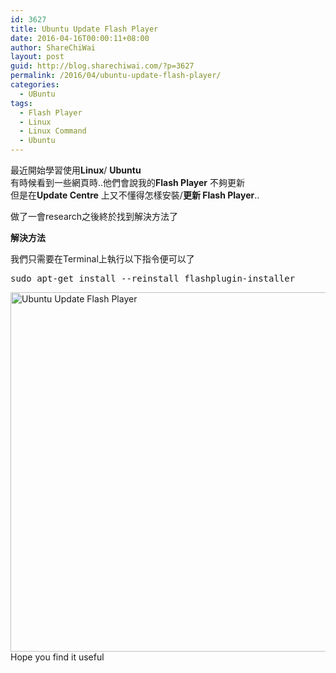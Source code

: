 ```yaml
---
id: 3627
title: Ubuntu Update Flash Player
date: 2016-04-16T00:00:11+08:00
author: ShareChiWai
layout: post
guid: http://blog.sharechiwai.com/?p=3627
permalink: /2016/04/ubuntu-update-flash-player/
categories:
  - UBuntu
tags:
  - Flash Player
  - Linux
  - Linux Command
  - Ubuntu
---
```

最近開始學習使用**Linux**/ **Ubuntu**  
有時候看到一些網頁時..他們會說我的**Flash Player** 不夠更新  
但是在**Update Centre** 上又不懂得怎樣安裝/**更新 Flash Player**..

做了一會research之後終於找到解決方法了

**解決方法**

我們只需要在Terminal上執行以下指令便可以了

<pre>sudo apt-get install --reinstall flashplugin-installer
</pre>

<img class="alignnone" src="https://i2.wp.com/farm2.static.flickr.com/1669/26166167290_83eb07c0a2_z.jpg?resize=625%2C575" alt="Ubuntu Update Flash Player" width="625" height="575" data-recalc-dims="1" />  
Hope you find it useful